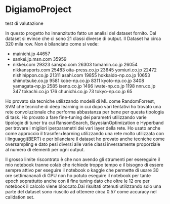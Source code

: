 # DigiamoProject
test di valutazione

In questo progetto ho innanzitutto fatto un analisi del dataset fornito. Dal dataset si evince che ci sono 21 classi diverse di output. Il Dataset ha circa 320 mila row. Non è bilanciato come si vede:

* mainichi.jp          44657
* sankei.jp.msn.com    35959
* nikkei.com           29323
sanspo.com           26303
tomamin.co.jp        26054
nikkansports.com     25483
oita-press.co.jp     23645
yomiuri.co.jp        22472
nishinippon.co.jp    21311
asahi.com            19855
hokkaido-np.co.jp    10653
shimotsuke.co.jp      9581
kobe-np.co.jp         8311
kyoto-np.co.jp        3408
yamagata-np.jp        2585
isenp.co.jp           1496
iwate-np.co.jp        1198
nnn.co.jp              347
tokachi.co.jp          176
chunichi.co.jp          73
tokyo-np.co.jp          65


Ho provato sia tecniche utilizzando modelli di ML come RandomForrest, SVM che tecniche di deep learning in cui dopo vari tentativi ho trovato una rete convoluzionale che performa abbastanza per bene per questa tipologia di task. Ho provato a fare fine-tuning dei  parametri utilizzando varie  tipologie di tuner tra cui RansomSearch, BayesianOptimization e Hyperband per trovare i migliori iperparametri dei vari layer della rete. Ho usato anche come approccio il trasnfer+learning utilizzando una rete molto utilizzata con i linguaggi(BERT) e per bilanciare il dataset ho provato anche tecniche come oversampling e dato pesi diversi alle varie classi inversamente proporziale al numero di elementi per ogni output.


Il grosso limite riscontrato è che non avendo gli strumenti per esereguire il mio notebook tranne colab che richiede troppo tempo e il bisogno di essere sempre attivo per eseguire il notebook o kaggle che permette di usare 30 ore settimananali di GPU non ho potuto eseguire il notebook per tante epoch soprattutto anche con il fine tuning dato che oltre le 12 ore per notebook il calcolo viene bloccato.Dai risultati ottenuti utilizzando solo una parte del dataset sono riuscito ad ottenere circa 0.57 come accuracy nel calidation set. 

